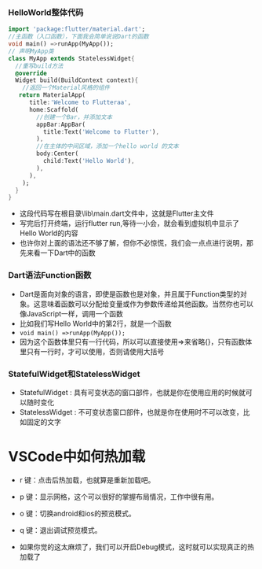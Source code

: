 ### HelloWorld整体代码

```dart
import 'package:flutter/material.dart';
//主函数（入口函数），下面我会简单说说Dart的函数
void main() =>runApp(MyApp());
// 声明MyApp类
class MyApp extends StatelessWidget{
  //重写build方法
  @override
  Widget build(BuildContext context){
    //返回一个Material风格的组件
   return MaterialApp(
      title:'Welcome to Flutteraa',
      home:Scaffold(
        //创建一个Bar，并添加文本
        appBar:AppBar(
          title:Text('Welcome to Flutter'),
        ),
        //在主体的中间区域，添加一个hello world 的文本
        body:Center(
          child:Text('Hello World'),
        ),
      ),
    );
  }
}
```
* 这段代码写在根目录\lib\main.dart文件中，这就是Flutter主文件
* 写完后打开终端，运行flutter run,等待一小会，就会看到虚拟机中显示了Hello World的内容
* 也许你对上面的语法还不够了解，但你不必惊慌，我们会一点点进行说明，那先来看一下Dart中的函数

### Dart语法Function函数
* Dart是面向对象的语言，即使是函数也是对象，并且属于Function类型的对象。这意味着函数可以分配给变量或作为参数传递给其他函数。当然你也可以像JavaScript一样，调用一个函数
* 比如我们写Hello World中的第2行，就是一个函数
* `void main() =>runApp(MyApp());`
* 因为这个函数体里只有一行代码，所以可以直接使用=>来省略{}，只有函数体里只有一行时，才可以使用，否则请使用大括号

### StatefulWidget和StatelessWidget

* StatefulWidget : 具有可变状态的窗口部件，也就是你在使用应用的时候就可以随时变化
* StatelessWidget : 不可变状态窗口部件，也就是你在使用时不可以改变，比如固定的文字

# VSCode中如何热加载

* r 键：点击后热加载，也就算是重新加载吧。
* p 键：显示网格，这个可以很好的掌握布局情况，工作中很有用。
* o 键：切换android和ios的预览模式。
* q 键：退出调试预览模式。

* 如果你觉的这太麻烦了，我们可以开启Debug模式，这时就可以实现真正的热加载了
